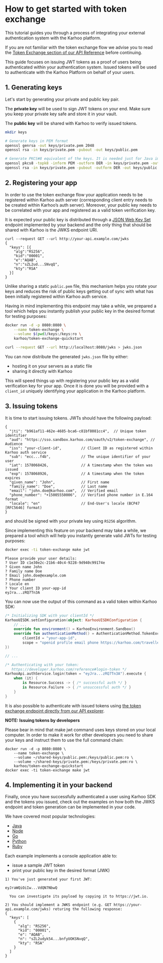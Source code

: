 # How to get started with token exchange

This tutorial guides you through a process of integrating your external authentication system with the Karhoo platform.

If you are not familiar with the token exchange flow we advise you to read the [Token Exchange section of our API Reference](https://developer.karhoo.com/reference#token-exchange) before continuing.

This guide focuses on issuing JWT tokens as a proof of users being authenticated within your authentication system. Issued tokens will be used to authenticate with the Karhoo Platform on behalf of your users.

## 1. Generating keys

Let's start by generating your private and public key pair.

The **private key** will be used to sign JWT tokens on your end. Make sure you keep your private key safe and store it in your vault.

The **public key** will be shared with Karhoo to verify issued tokens.

```bash
mkdir keys

# Generate keys in PEM format
openssl genrsa -out keys/private.pem 2048
openssl rsa -in keys/private.pem -pubout -out keys/public.pem

# Generate PKCS#8 equivalent of the keys. It is needed just for Java implementation in examples
openssl pkcs8 -topk8 -inform PEM -outform DER -in keys/private.pem -out keys/private.der -nocrypt
openssl rsa -in keys/private.pem -pubout -outform DER -out keys/public.der
```

## 2. Registering your app

In order to use the token exchange flow your application needs to be registered within Karhoo auth server (corresponding client entry needs to be created within Karhoo’s auth server). Moreover, your public key needs to be correlated with your app and registered as a valid token verification key.

It is expected your public key is distributed through a [JSON Web Key Set](https://tools.ietf.org/html/rfc7517) endpoint implemented by your backend and the only thing that should be shared with Karhoo is the JWKS endpoint URI.

```
curl --request GET --url http://your-api.example.com/jwks
{
  "keys": [{
    "alg":"RS256",
    "kid":"00001",
    "e":"AQAB",
    "n":"sZL2ud...SNvqQ",
    "kty":"RSA"
  }]
}
```

Unlike sharing a static `public.pem` file, this mechanism helps you rotate your keys and reduces the risk of public keys getting out of sync with what has been initially registered within Karhoo auth service.

Having in mind implementing this endpoint may take a while, we prepared a tool which helps
you instantly publish your public key in the desired format for testing purposes:

```bash
docker run -d -p 8080:8080 \
    --name token-exchange \
    --volume $(pwd)/keys:/keys:ro \
    karhoo/token-exchange-quickstart

curl --request GET --url http://localhost:8080/jwks > jwks.json
```

You can now distribute the generated `jwks.json` file by either:
- hosting it on your servers as a static file
- sharing it directly with Karhoo

This will speed things up with registering your public key as a valid verification key for your app.
Once it is done you will be provided with a `client_id` uniquely identifying your application in the Karhoo platform.

## 3. Issuing tokens

It is time to start issuing tokens. JWTs should have the following payload:

```
{
  "jti": "b961af11-462e-4685-bca6-c81bf8081cc4",  // Unique token identifier
  "aud": "https://sso.sandbox.karhoo.com/oauth/v2/token-exchange", // Audience
  "iss": "your-client-id",         // Client ID as registered within Karhoo auth service
  "sub": "ecc...f4b",              // The unique identifier of your user
  "iat": 1578068426,               // A timestamp when the token was issued  
  "exp": 1578068926,               // A timestamp when the token expires
  "given_name": "John",            // First name
  "family_name": "Doe",            // Last name
  "email": "john.doe@karhoo.com",  // Verified email
  "phone_number": "+15005550006",  // Verified phone number in E.164 format
  "locale": "en"                   // End-User's locale (BCP47 [RFC5646] format)
}
```

and should be signed with your private key using `RS256` algorithm.

Since implementing this feature on your backend may take a while, we prepared a tool which will help you instantly generate valid JWTs for testing purposes:

```bash
docker exec -ti token-exchange make jwt
```

```
Please provide your user details:
? User ID c1e30e2c-21b6-40c4-9228-9d940c99174e
? Given name John
? Family name Doe
? Email john.doe@example.com
? Phone number
? Locale en
? Your client ID your-app-id
eyJra...zRQ7Tn3A
```

You can now use the output of this command as a valid token within Karhoo SDK:

```kotlin
/* Initializing SDK with your clientId */
KarhooUISDK.setConfiguration(object: KarhooUISDKConfiguration {
    // ...
    override fun environment() = KarhooEnvironment.Sandbox()
    override fun authenticationMethod() = AuthenticationMethod.TokenExchange(
        clientId = "your-app-id",
        scope = "openid profile email phone https://karhoo.com/traveller")
})

// ...

/* Authenticating with your token:
   https://developer.karhoo.com/reference#login-token */
KarhooApi.authService.login(token = "eyJra...zRQ7Tn3A").execute {
    when (it) {
        is Resource.Success -> { /* successful auth */ }
        is Resource.Failure -> { /* unsuccessful auth */ }
    }
}
```

It is also possible to authenticate with issued tokens using [the token exchange endpoint directly from our API explorer](https://developer.karhoo.com/reference#post_oauth-v2-token-exchange).

**NOTE: Issuing tokens by developers**

  Please bear in mind that make jwt command uses keys stored on your local computer. In order to make it work for other developers you need to share your keys and instruct them to use the full command chain:

  ```
  docker run -d -p 8080:8080 \
      --name token-exchange \
      --volume ~/shared-keys/public.pem:/keys/public.pem:ro \
      --volume ~/shared-keys/private.pem:/keys/private.pem:ro \
      karhoo/token-exchange-quickstart
  docker exec -ti token-exchange make jwt
  ```

## 4. Implementing it in your backend

Finally, once you have successfully authenticated a user using Karhoo SDK and the tokens you issued, check out the examples on how both the JWKS endpoint and token generation can be implemented in your code.

We have covered most popular technologies:

  - [Java](https://github.com/karhoo/token-exchange-quickstart/tree/master/java)
  - [Node](https://github.com/karhoo/token-exchange-quickstart/tree/master/node)
  - [Go](https://github.com/karhoo/token-exchange-quickstart/tree/master/go)
  - [Python](https://github.com/karhoo/token-exchange-quickstart/tree/master/python)
  - [Ruby](https://github.com/karhoo/token-exchange-quickstart/tree/master/ruby)

Each example implements a console application able to:
- issue a sample JWT token
- print your public key in the desired format (JWK)

```
1) You've just generated your first JWT:

eyJraWQiOiIw...VdQN7NbwQ

  You can investigate its payload by copying it to https://jwt.io.

2) You should implement a JWKS endpoint (e.g. GET https://your-api.example.com/jwks) returing the following response:
{
  "keys": [
    {
      "alg": "RS256",
      "kid": "00001",
      "e": "AQAB",
      "n": "sZL2udyk54...bnfyUOKSNvqQ",
      "kty": "RSA"
    }
  ]
}
```
